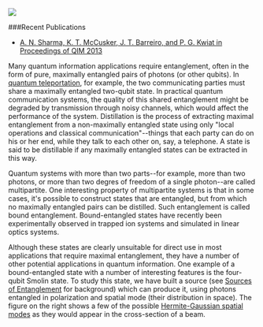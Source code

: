 <img src="{{ site.url }}/img/Hermite-gaussian.png" class="img-responsive pull-right">

###Recent Publications
* [A. N. Sharma, K. T. McCusker, J. T. Barreiro, and P. G. Kwiat in Proceedings of QIM 2013](http://dx.doi.org/10.1364/QIM.2013.W6.49)

Many quantum information applications require entanglement, often in the form of pure, maximally entangled pairs of photons (or other qubits). In [quantum teleportation](http://en.wikipedia.org/wiki/Quantum_teleportation), for example, the two communicating parties must share a maximally entangled two-qubit state. In practical quantum communication systems, the quality of this shared entanglement might be degraded by transmission through noisy channels, which would affect the performance of the system. Distillation is the process of extracting maximal entanglement from a non-maximally entangled state using only "local operations and classical communication"--things that each party can do on his or her end, while they talk to each other on, say, a telephone. A state is said to be distillable if any maximally entangled states can be extracted in this way.

Quantum systems with more than two parts--for example, more than two photons, or more than two degres of freedom of a single photon--are called multipartite. One interesting property of multipartite systems is that in some cases, it's possible to construct states that are entangled, but from which no maximally entangled pairs can be distilled. Such entanglement is called bound entanglement. Bound-entangled states have recently been experimentally observed in trapped ion systems and simulated in linear optics systems. 

Although these states are clearly unsuitable for direct use in most applications that require maximal entanglement, they have a number of other potential applications in quantum information. One example of a bound-entangled state with a number of interesting features is the four-qubit Smolin state. To study this state, we have built a source (see [Sources of Entanglement](#sources-of-entanglement) for background) which can produce it, using photons entangled in polarization and spatial mode (their distribution in space). The figure on the right shows a few of the possible [Hermite-Gaussian spatial modes](http://en.wikipedia.org/wiki/Gaussian_beam#Hermite-Gaussian_modes) as they would appear in the cross-section of a beam.